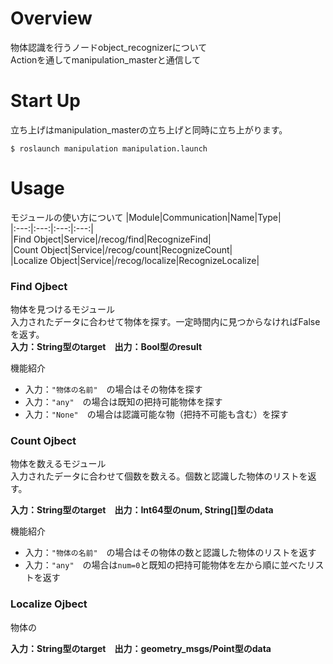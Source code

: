 # Overview  
物体認識を行うノードobject_recognizerについて  
Actionを通してmanipulation_masterと通信して  
  
# Start Up  
立ち上げはmanipulation_masterの立ち上げと同時に立ち上がります。  
  
    $ roslaunch manipulation manipulation.launch  
  
# Usage  
モジュールの使い方について
  |Module|Communication|Name|Type|  
  |:---:|:---:|:---:|:---:|  
  |Find Object|Service|/recog/find|RecognizeFind|  
  |Count Object|Service|/recog/count|RecognizeCount|  
  |Localize Object|Service|/recog/localize|RecognizeLocalize|  
  
### Find Ojbect  
物体を見つけるモジュール  
入力されたデータに合わせて物体を探す。一定時間内に見つからなければFalseを返す。  
**入力：String型のtarget　出力：Bool型のresult**  
  
機能紹介  
- 入力：`"物体の名前"`　の場合はその物体を探す  
- 入力：`"any"`　の場合は既知の把持可能物体を探す  
- 入力：`"None"`　の場合は認識可能な物（把持不可能も含む）を探す  
  
### Count Ojbect  
物体を数えるモジュール  
入力されたデータに合わせて個数を数える。個数と認識した物体のリストを返す。  
  
**入力：String型のtarget　出力：Int64型のnum, String[]型のdata**   
  
機能紹介  
- 入力：`"物体の名前"`　の場合はその物体の数と認識した物体のリストを返す  
- 入力：`"any"`　の場合は`num=0`と既知の把持可能物体を左から順に並べたリストを返す  
  
### Localize Ojbect  
物体の  
  
**入力：String型のtarget　出力：geometry_msgs/Point型のdata**
